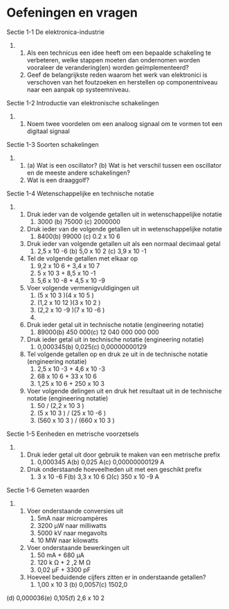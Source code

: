 # Oefeningen en vragen

Sectie 1-1 De elektronica-industrie

1. 1. Als een technicus een idee heeft om een bepaalde schakeling te verbeteren, welke stappen moeten dan ondernomen worden vooraleer de verandering\(en\) worden geïmplementeerd?
   2. Geef de belangrijkste reden waarom het werk van elektronici is verschoven van het foutzoeken en herstellen op componentniveau naar een aanpak op systeemniveau.

Sectie 1-2 Introductie van elektronische schakelingen

1. 1. Noem twee voordelen om een analoog signaal om te vormen tot een digitaal signaal

Sectie 1-3 Soorten schakelingen

1. 1. \(a\) Wat is een oscillator? \(b\) Wat is het verschil tussen een oscillator en de meeste andere schakelingen?
   2. Wat is een draaggolf?

Sectie 1-4 Wetenschappelijke en technische notatie

1. 1. Druk ieder van de volgende getallen uit in wetenschappelijke notatie
      1. 3000 \(b\) 75000 \(c\) 2000000
   2. Druk ieder van de volgende getallen uit in wetenschappelijke notatie
      1. 8400\(b\) 99000 \(c\) 0.2 x 10 6
   3. Druk ieder van volgende getallen uit als een normaal decimaal getal
      1. 2,5 x 10 -6 \(b\) 5,0 x 10 2 \(c\) 3,9 x 10 -1
   4. Tel de volgende getallen met elkaar op
      1. 9,2 x 10 6 + 3,4 x 10 7
      2. 5 x 10 3 + 8,5 x 10 -1
      3. 5,6 x 10 -8 + 4,5 x 10 -9
   5. Voer volgende vermenigvuldigingen uit
      1. \(5 x 10 3 \)\(4 x 10 5 \)
      2. \(1,2 x 10 12 \)\(3 x 10 2 \)
      3. \(2,2 x 10 -9 \)\(7 x 10 -6 \)
      4. 
   6. Druk ieder getal uit in technische notatie \(engineering notatie\)
      1. 89000\(b\) 450 000\(c\) 12 040 000 000 000
   7. Druk ieder getal uit in technische notatie \(engineering notatie\)
      1. 0,000345\(b\) 0,025\(c\) 0,00000000129
   8. Tel volgende getallen op en druk ze uit in de technische notatie \(engineering notatie\)
      1. 2,5 x 10 -3 + 4,6 x 10 -3
      2. 68 x 10 6 + 33 x 10 6
      3. 1,25 x 10 6 + 250 x 10 3
   9. Voer volgende delingen uit en druk het resultaat uit in de technische notatie \(engineering notatie\)
      1. 50 / \(2,2 x 10 3 \)
      2. \(5 x 10 3 \) / \(25 x 10 -6 \)
      3. \(560 x 10 3 \) / \(660 x 10 3 \)

Sectie 1-5 Eenheden en metrische voorzetsels

1. 1. Druk ieder getal uit door gebruik te maken van een metrische prefix
      1. 0,000345 A\(b\) 0,025 A\(c\) 0,00000000129 A
   2. Druk onderstaande hoeveelheden uit met een geschikt prefix
      1. 3 x 10 -6 F\(b\) 3,3 x 10 6 Ω\(c\) 350 x 10 -9 A

Sectie 1-6 Gemeten waarden

1. 1. Voer onderstaande conversies uit
      1. 5mA naar microampères
      2. 3200 µW naar milliwatts
      3. 5000 kV naar megavolts
      4. 10 MW naar kilowatts
   2. Voer onderstaande bewerkingen uit
      1. 50 mA + 680 µA
      2. 120 k Ω + 2 ,2 M Ω
      3. 0,02 µF + 3300 pF
   3. Hoeveel beduidende cijfers zitten er in onderstaande getallen?
      1. 1,00 x 10 3 \(b\) 0,0057\(c\) 1502,0

\(d\) 0,000036\(e\) 0,105\(f\) 2,6 x 10 2

